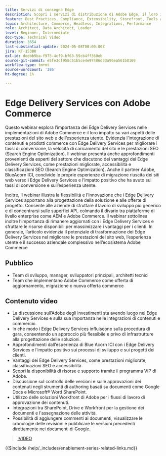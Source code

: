 ```yaml
---
title: Servizi di consegna Edge
description: Scopri i servizi di distribuzione di Adobe Edge, il loro impatto sulle offerte dei progetti, i costi di sviluppo, SEO, ADA e il potenziale per esperienze personalizzate.
feature: Best Practices, Compliance, Extensibility, Storefront, Tools and External Services
topic: Architecture, Commerce, Headless, Integrations, Performance
role: Architect, Data Architect, Leader
level: Beginner, Intermediate
doc-type: Technical Video
duration: 3654
last-substantial-update: 2024-05-08T00:00:00Z
jira: KT-15388
exl-id: deebb9ba-f975-4cf9-bf63-59cb4ff360eb
source-git-commit: e5fe3cf958c51b5ce4e97486d33a96ea561b8169
workflow-type: tm+mt
source-wordcount: '386'
ht-degree: 1%

---
```


# Edge Delivery Services con Adobe Commerce

Questo webinar esplora l’importanza dei Edge Delivery Services nelle implementazioni di Adobe Commerce e il loro impatto su vari aspetti delle prestazioni del sito web e dell’esperienza utente. Evidenzia l’integrazione di contenuti e prodotti commerce con Edge Delivery Services per migliorare i tassi di conversione, la velocità di caricamento del sito e le prestazioni SEO (Search Engine Optimization). Il webinar presenta anche approfondimenti provenienti da esperti del settore che discutono dei vantaggi dei Edge Delivery Services, come prestazioni migliorate, accessibilità e classificazioni SEO (Search Engine Optimization). Anche il partner Adobe, BlueAcorn ICI, condivide le proprie esperienze di migrazione riuscita dei siti web verso i Edge Delivery Services e l’impatto positivo che ha avuto sui tassi di conversione e sull’esperienza utente.

Inoltre, il webinar illustra la flessibilità e l&#39;innovazione che i Edge Delivery Services apportano alla progettazione della soluzione e alle offerte di progetto. Consente alle aziende di sfruttare il lavoro di sviluppo più generico e di concentrarsi sulle superfici API, colmando il divario tra piattaforme di livello enterprise come AEM e Adobe Commerce. Il webinar sottolinea inoltre l’importanza di rimanere aggiornati con i Edge Delivery Services e sfruttare le risorse disponibili per massimizzare i vantaggi per i clienti. In generale, l’articolo evidenzia il potenziale di trasformazione dei Edge Delivery Services nel migliorare le prestazioni del sito web, l’esperienza utente e il successo aziendale complessivo nell’ecosistema Adobe Commerce

## Pubblico

* Team di sviluppo, manager, sviluppatori principali, architetti tecnici
* Team che implementano Adobe Commerce come offerta di aggiornamento, migrazione o nuova offerta commerce

## Contenuto video

* La discussione sull’Adobe degli investimenti sta avendo luogo nei Edge Delivery Services e sulla sua importanza nelle integrazioni di contenuti e commercio.
* In che modo i Edge Delivery Services influiscono sulla procedura di gara, consentendo un approccio più flessibile e privo di infrastrutture alla progettazione delle soluzioni.
* Approfondimenti dall’esperienza di Blue Acorn ICI con i Edge Delivery Services e l’impatto positivo sui processi di sviluppo e sui progetti dei clienti.
* Vantaggi dei Edge Delivery Services, come prestazioni migliorate, classificazioni SEO e accessibilità.
* Scopri la disponibilità di risorse e supporto tramite il programma VIP di Adobe.
* Discussione sul controllo delle versioni e sulle approvazioni dei contenuti negli strumenti di authoring basati su documenti come Google Docs e Microsoft® Word SharePoint.
* Utilizzo delle soluzioni Workfront di Adobe per i flussi di lavoro di approvazione dei contenuti.
* Integrazioni tra SharePoint, Drive e Workfront per la gestione dei documenti e l&#39;assegnazione delle attività.
* Possibilità di aggiungere commenti ai documenti, visualizzare le cronologie delle revisioni e pubblicare le versioni precedenti direttamente nei documenti di Google.


>[!VIDEO](https://video.tv.adobe.com/v/3429059?learn=on)

{{$include /help/_includes/enablement-series-related-links.md}}
